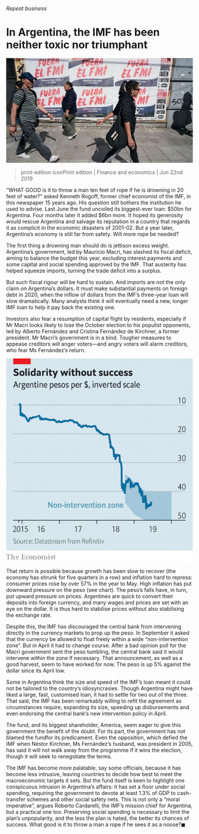 ###### Repeat business

# In Argentina, the IMF has been neither toxic nor triumphant 

![image](images/20190622_fnp501.jpg) 

> print-edition iconPrint edition | Finance and economics | Jun 22nd 2019 

“WHAT GOOD is it to throw a man ten feet of rope if he is drowning in 20 feet of water?” asked Kenneth Rogoff, former chief economist of the IMF, in this newspaper 15 years ago. His question still bothers the institution he used to advise. Last June the fund uncoiled its biggest-ever loan: $50bn for Argentina. Four months later it added $6bn more. It hoped its generosity would rescue Argentina and salvage its reputation in a country that regards it as complicit in the economic disasters of 2001-02. But a year later, Argentina’s economy is still far from safety. Will more rope be needed? 

The first thing a drowning man should do is jettison excess weight. Argentina’s government, led by Mauricio Macri, has slashed its fiscal deficit, aiming to balance the budget this year, excluding interest payments and some capital and social spending approved by the IMF. That austerity has helped squeeze imports, turning the trade deficit into a surplus. 

But such fiscal rigour will be hard to sustain. And imports are not the only claim on Argentina’s dollars. It must make substantial payments on foreign debt in 2020, when the inflow of dollars from the IMF’s three-year loan will slow dramatically. Many analysts think it will eventually need a new, longer IMF loan to help it pay back the existing one. 

Investors also fear a resumption of capital flight by residents, especially if Mr Macri looks likely to lose the October election to his populist opponents, led by Alberto Fernández and Cristina Fernández de Kirchner, a former president. Mr Macri’s government is in a bind. Tougher measures to appease creditors will anger voters—and angry voters will alarm creditors, who fear Ms Fernández’s return. 

![image](images/20190622_FNC777.png) 

That return is possible because growth has been slow to recover (the economy has shrunk for five quarters in a row) and inflation hard to repress: consumer prices rose by over 57% in the year to May. High inflation has put downward pressure on the peso (see chart). The peso’s falls have, in turn, put upward pressure on prices. Argentines are quick to convert their deposits into foreign currency, and many wages and prices are set with an eye on the dollar. It is thus hard to stabilise prices without also stabilising the exchange rate. 

Despite this, the IMF has discouraged the central bank from intervening directly in the currency markets to prop up the peso. In September it asked that the currency be allowed to float freely within a wide “non-intervention zone”. But in April it had to change course. After a bad opinion poll for the Macri government sent the peso tumbling, the central bank said it would intervene within the zone if necessary. That announcement, as well as a good harvest, seem to have worked for now. The peso is up 5% against the dollar since its April low. 

Some in Argentina think the size and speed of the IMF’s loan meant it could not be tailored to the country’s idiosyncrasies. Though Argentina might have liked a large, fast, customised loan, it had to settle for two out of the three. That said, the IMF has been remarkably willing to refit the agreement as circumstances require, expanding its size, speeding up disbursements and even endorsing the central bank’s new intervention policy in April. 

The fund, and its biggest shareholder, America, seem eager to give this government the benefit of the doubt. For its part, the government has not blamed the fundfor its predicament. Even the opposition, which defied the IMF when Néstor Kirchner, Ms Fernández’s husband, was president in 2005, has said it will not walk away from the programme if it wins the election, though it will seek to renegotiate the terms. 

The IMF has become more palatable, say some officials, because it has become less intrusive, leaving countries to decide how best to meet the macroeconomic targets it sets. But the fund itself is keen to highlight one conspicuous intrusion in Argentina’s affairs: it has set a floor under social spending, requiring the government to devote at least 1.3% of GDP to cash-transfer schemes and other social safety nets. This is not only a “moral imperative”, argues Roberto Cardarelli, the IMF’s mission chief for Argentina, but a practical one too. Preserving social spending is necessary to limit the plan’s unpopularity, and the less the plan is hated, the better its chances of success. What good is it to throw a man a rope if he sees it as a noose?◼ 

